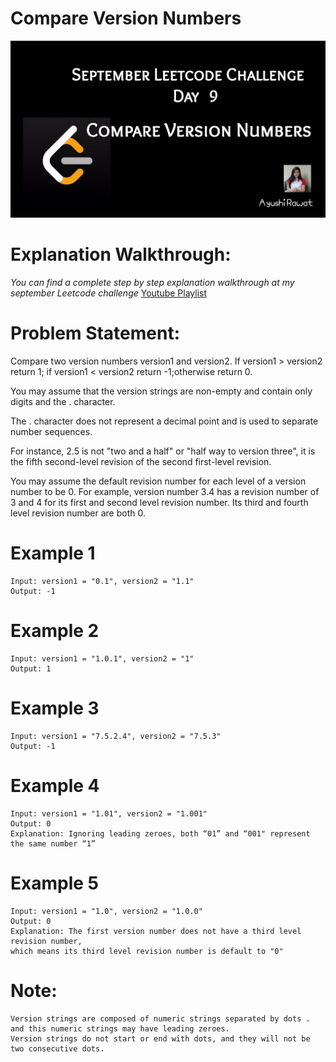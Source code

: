 Compare Version Numbers
==========================

![alt text](https://github.com/ayushi7rawat/LeetCode/blob/master/September%20Leetcode%20Challenge/D09%20Compare%20Version%20numbers/cover.jpg)

Explanation Walkthrough:
==========================
*You can find a complete step by step explanation walkthrough at my september Leetcode challenge* [Youtube Playlist](https://www.youtube.com/playlist?list=PLjaO05BrsbIP4_rYhYjB95q-IpxoIXmlm)

Problem Statement:
==========================
Compare two version numbers version1 and version2.
If version1 > version2 return 1; if version1 < version2 return -1;otherwise return 0.

You may assume that the version strings are non-empty and contain only digits and the . character.

The . character does not represent a decimal point and is used to separate number sequences.

For instance, 2.5 is not "two and a half" or "half way to version three", it is the fifth second-level revision of the second first-level revision.

You may assume the default revision number for each level of a version number to be 0. For example, version number 3.4 has a revision number of 3 and 4 for its first and second level revision number. Its third and fourth level revision number are both 0.

Example 1
==========================

```
Input: version1 = "0.1", version2 = "1.1"
Output: -1

```

Example 2
==========================

```
Input: version1 = "1.0.1", version2 = "1"
Output: 1

```

Example 3
==========================

```
Input: version1 = "7.5.2.4", version2 = "7.5.3"
Output: -1

```

Example 4
==========================

```
Input: version1 = "1.01", version2 = "1.001"
Output: 0
Explanation: Ignoring leading zeroes, both “01” and “001" represent the same number “1”

```

Example 5
==========================

```
Input: version1 = "1.0", version2 = "1.0.0"
Output: 0
Explanation: The first version number does not have a third level revision number,
which means its third level revision number is default to "0"

```

Note:
==========================
```
Version strings are composed of numeric strings separated by dots . and this numeric strings may have leading zeroes.
Version strings do not start or end with dots, and they will not be two consecutive dots.
```
